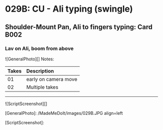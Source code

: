 # 029B: CU - Ali typing (swingle)

## Shoulder-Mount Pan, Ali to fingers typing: Card B002

### Lav on Ali, boom from above

![GeneralPhoto][]
Notes: 

| Takes | Description |
|:---|:----|
| 01 | early on camera move |
| 02 | Multiple takes |

----

![ScriptScreenshot][]


[GeneralPhoto]:  /MadeMeDoIt/images/029B.JPG align=left

[ScriptScreenshot]: 